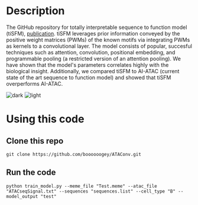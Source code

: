 # Description
The GitHub repository for totally interpretable sequence to function model (tiSFM), [publication](https://www.biorxiv.org/content/10.1101/2023.01.25.525572v1). tiSFM leverages prior information conveyed by the positive weight matrices (PWMs) of the known motifs via integrating PWMs as kernels to a convolutional layer. The model consists of popular, succesful techniques such as attention, convolution, positional embedding, and programmable pooling (a restricted version of an attention pooling). We have shown that the model's parameters correlates highly with the biological insight. Additionally, we compared tiSFM to AI-ATAC (current state of the art sequence to function model) and showed that tiSFM overperforms AI-ATAC.

![dark](https://user-images.githubusercontent.com/15932827/215548907-96246423-6aa6-4849-b42c-ad3502ba7bd0.png#gh-dark-mode-only)
![light](https://user-images.githubusercontent.com/15932827/215548553-7836e6bb-bcf9-4426-aa06-692b548dcfdd.png#gh-light-mode-only)

# Using this code

## Clone this repo

```
git clone https://github.com/boooooogey/ATAConv.git
```

## Run the code

```
python train_model.py --meme_file "Test.meme" --atac_file "ATACseqSignal.txt" --sequences "sequences.list" --cell_type "B" --model_output "test"
```

